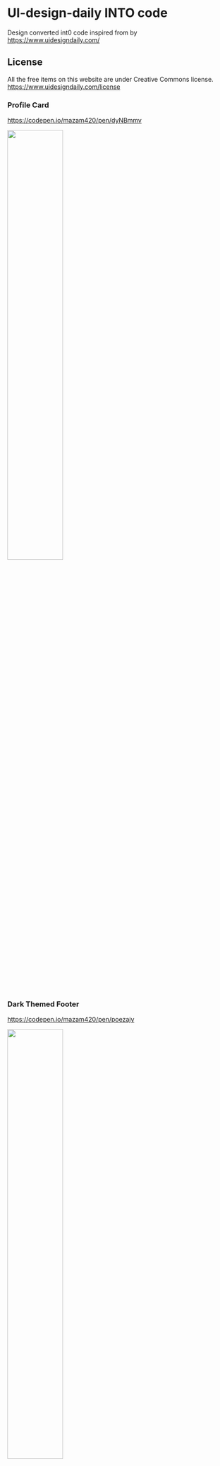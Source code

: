 # UI-design-daily INTO code

Design converted int0 code inspired from by <https://www.uidesigndaily.com/>

## License

All the free items on this website are under Creative Commons license.
<https://www.uidesigndaily.com/license>

### Profile Card

<https://codepen.io/mazam420/pen/dyNBmmv>
  <p>
  <a href="https://codepen.io/mazam420/pen/dyNBmmv">
    <img width="50%" src="https://m-azam.me/Hosted-assets/demo-imgs/profile-card.png" />
  </a>
  <p>

### Dark Themed Footer

<https://codepen.io/mazam420/pen/poezajy>
 <p>
  <a href="https://codepen.io/mazam420/pen/poezajy">
    <img width="50%" src="https://m-azam.me/Hosted-assets/demo-imgs/dark-themed-footer-UI-design.png" />
  </a>
  <p>

### Products List

<https://codepen.io/mazam420/pen/VwpLMyr>
 <p>
  <a href="https://codepen.io/mazam420/pen/VwpLMyr">
    <img width="50%" src="https://m-azam.me/Hosted-assets/demo-imgs/products-list-UI-design.png" />
  </a>
  <p>

### Settings Modal

<https://codepen.io/mazam420/pen/zYZKvEO>
 <p>
  <a href="https://codepen.io/mazam420/pen/zYZKvEO">
    <img width="50%" src="https://m-azam.me/Hosted-assets/demo-imgs/settings-modal-UI-design.png" />
  </a>
  <p>
